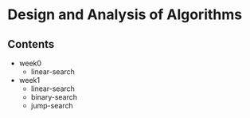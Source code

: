 # Design and Analysis of Algorithms

## Contents

- week0
  - linear-search
- week1
  - linear-search
  - binary-search
  - jump-search